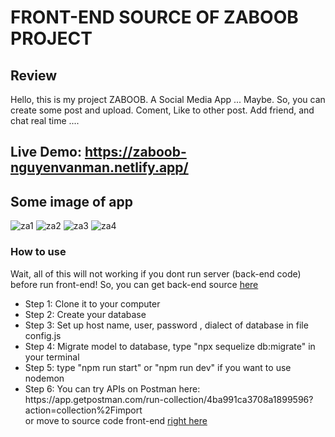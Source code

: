 # FRONT-END SOURCE OF ZABOOB PROJECT
## Review
Hello, this is my project ZABOOB. A Social Media App ... Maybe. So, you can create some post and upload. Coment, Like to other post. Add friend, and chat real time ....  </br> 
## Live Demo: https://zaboob-nguyenvanman.netlify.app/
## Some image of app </br>
![za1](https://user-images.githubusercontent.com/103620102/180602576-8437c4d5-fe38-4203-9003-b9a682a1213f.png)
![za2](https://user-images.githubusercontent.com/103620102/180602579-ac4daf63-8d04-4086-857a-73cbe13438a4.png)
![za3](https://user-images.githubusercontent.com/103620102/180602580-547b1e82-b920-4a41-812d-b1db7ca39e76.png)
![za4](https://user-images.githubusercontent.com/103620102/180602582-7222c610-831f-40f7-9a26-cc673a885607.png)



### How to use
Wait, all of this will not working if you dont run server (back-end code) before run front-end!
So, you can get back-end source [here](https://github.com/mandeptrai1808/zaaboob-backend)
<ul>
<li>Step 1: Clone it to your computer </li>
<li>Step 2: Create your database </li>
<li>Step 3: Set up host name, user, password , dialect of database in file config.js </li>
<li>Step 4: Migrate model to database, type "npx sequelize db:migrate" in your terminal </li>
<li>Step 5: type "npm run start" or "npm run dev" if you want to use nodemon</li>
<li>Step 6: You can try APIs on Postman here: https://app.getpostman.com/run-collection/4ba991ca3708a1899596?action=collection%2Fimport </br>
or move to source code front-end <a href="https://github.com/mandeptrai1808/zaaboob-frontend">right here</a></li>
</ul>
